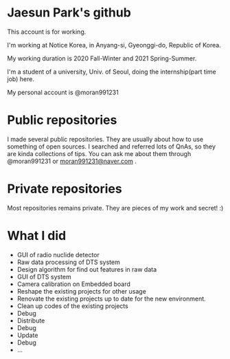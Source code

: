# Jaesun Park's github

This account is for working.

I'm working at Notice Korea, in  Anyang-si, Gyeonggi-do, Republic of Korea.

My working duration is 2020 Fall-Winter and 2021 Spring-Summer.

I'm a student of a university, Univ. of Seoul, doing the internship(part time job) here.

My personal account is @moran991231



# Public repositories

I made several public repositories. They are usually about how to use something of open sources. I searched and referred lots of QnAs, so they are kinda collections of tips. You can ask me about them through @moran991231 or moran991231@naver.com .



# Private repositories

Most repositories remains private. They are pieces of my work and secret! :)



# What I did

- GUI of radio nuclide detector
- Raw data processing of DTS system
- Design algorithm for find out features in raw data
- GUI of DTS system
- Camera calibration on Embedded board
- Reshape the existing projects for other usage
- Renovate the existing projects up to date for the new environment.
- Clean up codes of the existing projects
- Debug
- Distribute
- Debug
- Update
- Debug
- ...

